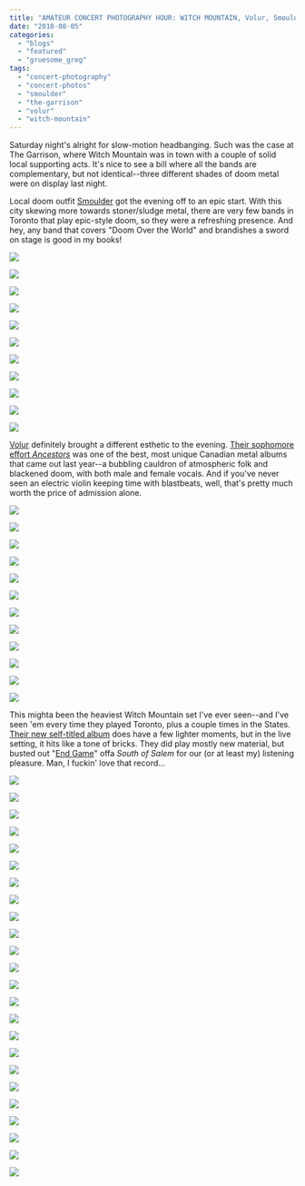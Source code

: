 ```yaml
---
title: "AMATEUR CONCERT PHOTOGRAPHY HOUR: WITCH MOUNTAIN, Volur, Smoulder @ The Garrison, August 4, 2018"
date: "2018-08-05"
categories: 
  - "blogs"
  - "featured"
  - "gruesome_greg"
tags: 
  - "concert-photography"
  - "concert-photos"
  - "smoulder"
  - "the-garrison"
  - "volur"
  - "witch-mountain"
---
```


Saturday night's alright for slow-motion headbanging. Such was the case at The Garrison, where Witch Mountain was in town with a couple of solid local supporting acts. It's nice to see a bill where all the bands are complementary, but not identical--three different shades of doom metal were on display last night.

Local doom outfit [Smoulder](https://smoulder.bandcamp.com/) got the evening off to an epic start. With this city skewing more towards stoner/sludge metal, there are very few bands in Toronto that play epic-style doom, so they were a refreshing presence. And hey, any band that covers "Doom Over the World" and brandishes a sword on stage is good in my books!

[![](https://hellbound.ca/wp-content/uploads/2018/08/IMG_1197-1024x768.jpg)](https://hellbound.ca/wp-content/uploads/2018/08/IMG_1197.jpg)

[![](https://hellbound.ca/wp-content/uploads/2018/08/IMG_1200.jpg)](https://hellbound.ca/wp-content/uploads/2018/08/IMG_1200.jpg)

[![](https://hellbound.ca/wp-content/uploads/2018/08/IMG_1201.jpg)](https://hellbound.ca/wp-content/uploads/2018/08/IMG_1201.jpg)

[![](https://hellbound.ca/wp-content/uploads/2018/08/IMG_1202-1024x768.jpg)](https://hellbound.ca/wp-content/uploads/2018/08/IMG_1202.jpg)

[![](https://hellbound.ca/wp-content/uploads/2018/08/IMG_1204-1024x768.jpg)](https://hellbound.ca/wp-content/uploads/2018/08/IMG_1204.jpg)

[![](https://hellbound.ca/wp-content/uploads/2018/08/IMG_1208.jpg)](https://hellbound.ca/wp-content/uploads/2018/08/IMG_1208.jpg)

[![](https://hellbound.ca/wp-content/uploads/2018/08/IMG_1212.jpg)](https://hellbound.ca/wp-content/uploads/2018/08/IMG_1212.jpg)

[![](https://hellbound.ca/wp-content/uploads/2018/08/IMG_1215-1024x768.jpg)](https://hellbound.ca/wp-content/uploads/2018/08/IMG_1215.jpg)

[![](https://hellbound.ca/wp-content/uploads/2018/08/IMG_1219-1024x768.jpg)](https://hellbound.ca/wp-content/uploads/2018/08/IMG_1219.jpg)

[![](https://hellbound.ca/wp-content/uploads/2018/08/IMG_1223-1024x768.jpg)](https://hellbound.ca/wp-content/uploads/2018/08/IMG_1223.jpg)

[![](https://hellbound.ca/wp-content/uploads/2018/08/IMG_1225-1024x768.jpg)](https://hellbound.ca/wp-content/uploads/2018/08/IMG_1225.jpg)

[Volur](https://volur.bandcamp.com/) definitely brought a different esthetic to the evening. [Their sophomore effort _Ancestors_](https://hellbound.ca/2017/05/volur-ancestors/) was one of the best, most unique Canadian metal albums that came out last year--a bubbling cauldron of atmospheric folk and blackened doom, with both male and female vocals. And if you've never seen an electric violin keeping time with blastbeats, well, that's pretty much worth the price of admission alone.

[![](https://hellbound.ca/wp-content/uploads/2018/08/IMG_1230-1024x768.jpg)](https://hellbound.ca/wp-content/uploads/2018/08/IMG_1230.jpg)

[![](https://hellbound.ca/wp-content/uploads/2018/08/IMG_1231.jpg)](https://hellbound.ca/wp-content/uploads/2018/08/IMG_1231.jpg)

[![](https://hellbound.ca/wp-content/uploads/2018/08/IMG_1233.jpg)](https://hellbound.ca/wp-content/uploads/2018/08/IMG_1233.jpg)

[![](https://hellbound.ca/wp-content/uploads/2018/08/IMG_1239.jpg)](https://hellbound.ca/wp-content/uploads/2018/08/IMG_1239.jpg)

[![](https://hellbound.ca/wp-content/uploads/2018/08/IMG_1241.jpg)](https://hellbound.ca/wp-content/uploads/2018/08/IMG_1241.jpg)

[![](https://hellbound.ca/wp-content/uploads/2018/08/IMG_1242.jpg)](https://hellbound.ca/wp-content/uploads/2018/08/IMG_1242.jpg)

[![](https://hellbound.ca/wp-content/uploads/2018/08/IMG_1248-1024x768.jpg)](https://hellbound.ca/wp-content/uploads/2018/08/IMG_1248.jpg)

[![](https://hellbound.ca/wp-content/uploads/2018/08/IMG_1253-1024x768.jpg)](https://hellbound.ca/wp-content/uploads/2018/08/IMG_1253.jpg)

[![](https://hellbound.ca/wp-content/uploads/2018/08/IMG_1254-1024x768.jpg)](https://hellbound.ca/wp-content/uploads/2018/08/IMG_1254.jpg)

[![](https://hellbound.ca/wp-content/uploads/2018/08/IMG_1259-1024x768.jpg)](https://hellbound.ca/wp-content/uploads/2018/08/IMG_1259.jpg)

[![](https://hellbound.ca/wp-content/uploads/2018/08/IMG_1261-1024x768.jpg)](https://hellbound.ca/wp-content/uploads/2018/08/IMG_1261.jpg)

[![](https://hellbound.ca/wp-content/uploads/2018/08/IMG_1264-1024x768.jpg)](https://hellbound.ca/wp-content/uploads/2018/08/IMG_1264.jpg)

This mighta been the heaviest Witch Mountain set I've ever seen--and I've seen 'em every time they played Toronto, plus a couple times in the States. [Their new self-titled album](https://hellbound.ca/2018/06/witch-mountain-self-titled/) does have a few lighter moments, but in the live setting, it hits like a tone of bricks. They did play mostly new material, but busted out "[End Game](https://www.youtube.com/watch?v=3652KMsHci4)" offa _South of Salem_ for our (or at least my) listening pleasure. Man, I fuckin' love that record...

[![](https://hellbound.ca/wp-content/uploads/2018/08/IMG_1267.jpg)](https://hellbound.ca/wp-content/uploads/2018/08/IMG_1267.jpg)

[![](https://hellbound.ca/wp-content/uploads/2018/08/IMG_1269.jpg)](https://hellbound.ca/wp-content/uploads/2018/08/IMG_1269.jpg)

[![](https://hellbound.ca/wp-content/uploads/2018/08/IMG_1272-1024x768.jpg)](https://hellbound.ca/wp-content/uploads/2018/08/IMG_1272.jpg)

[![](https://hellbound.ca/wp-content/uploads/2018/08/IMG_1274.jpg)](https://hellbound.ca/wp-content/uploads/2018/08/IMG_1274.jpg)

[![](https://hellbound.ca/wp-content/uploads/2018/08/IMG_1276.jpg)](https://hellbound.ca/wp-content/uploads/2018/08/IMG_1276.jpg)

[![](https://hellbound.ca/wp-content/uploads/2018/08/IMG_1279.jpg)](https://hellbound.ca/wp-content/uploads/2018/08/IMG_1279.jpg)

[![](https://hellbound.ca/wp-content/uploads/2018/08/IMG_1280-1024x768.jpg)](https://hellbound.ca/wp-content/uploads/2018/08/IMG_1280.jpg)

[![](https://hellbound.ca/wp-content/uploads/2018/08/IMG_1284-1024x768.jpg)](https://hellbound.ca/wp-content/uploads/2018/08/IMG_1284.jpg)

[![](https://hellbound.ca/wp-content/uploads/2018/08/IMG_1288.jpg)](https://hellbound.ca/wp-content/uploads/2018/08/IMG_1288.jpg)

[![](https://hellbound.ca/wp-content/uploads/2018/08/IMG_1290.jpg)](https://hellbound.ca/wp-content/uploads/2018/08/IMG_1290.jpg)

[![](https://hellbound.ca/wp-content/uploads/2018/08/IMG_1291-1024x768.jpg)](https://hellbound.ca/wp-content/uploads/2018/08/IMG_1291.jpg)

[![](https://hellbound.ca/wp-content/uploads/2018/08/IMG_1295-1024x768.jpg)](https://hellbound.ca/wp-content/uploads/2018/08/IMG_1295.jpg)

[![](https://hellbound.ca/wp-content/uploads/2018/08/IMG_1299-1024x768.jpg)](https://hellbound.ca/wp-content/uploads/2018/08/IMG_1299.jpg)

[![](https://hellbound.ca/wp-content/uploads/2018/08/IMG_1301.jpg)](https://hellbound.ca/wp-content/uploads/2018/08/IMG_1301.jpg)

[![](https://hellbound.ca/wp-content/uploads/2018/08/IMG_1304.jpg)](https://hellbound.ca/wp-content/uploads/2018/08/IMG_1304.jpg)

[![](https://hellbound.ca/wp-content/uploads/2018/08/IMG_1307.jpg)](https://hellbound.ca/wp-content/uploads/2018/08/IMG_1307.jpg)

[![](https://hellbound.ca/wp-content/uploads/2018/08/IMG_1310-1024x768.jpg)](https://hellbound.ca/wp-content/uploads/2018/08/IMG_1310.jpg)

[![](https://hellbound.ca/wp-content/uploads/2018/08/IMG_1312-1024x768.jpg)](https://hellbound.ca/wp-content/uploads/2018/08/IMG_1312.jpg)

[![](https://hellbound.ca/wp-content/uploads/2018/08/IMG_1314-1024x768.jpg)](https://hellbound.ca/wp-content/uploads/2018/08/IMG_1314.jpg)

[![](https://hellbound.ca/wp-content/uploads/2018/08/IMG_1323-1024x768.jpg)](https://hellbound.ca/wp-content/uploads/2018/08/IMG_1323.jpg)

[![](https://hellbound.ca/wp-content/uploads/2018/08/IMG_1328-1024x768.jpg)](https://hellbound.ca/wp-content/uploads/2018/08/IMG_1328.jpg)

[![](https://hellbound.ca/wp-content/uploads/2018/08/IMG_1331-1024x768.jpg)](https://hellbound.ca/wp-content/uploads/2018/08/IMG_1331.jpg)

[![](https://hellbound.ca/wp-content/uploads/2018/08/IMG_1333-1024x768.jpg)](https://hellbound.ca/wp-content/uploads/2018/08/IMG_1333.jpg)

[![](https://hellbound.ca/wp-content/uploads/2018/08/IMG_1335-1024x768.jpg)](https://hellbound.ca/wp-content/uploads/2018/08/IMG_1335.jpg)
